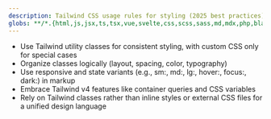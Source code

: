 ```yaml
---
description: Tailwind CSS usage rules for styling (2025 best practices)
globs: **/*.{html,js,jsx,ts,tsx,vue,svelte,css,scss,sass,md,mdx,php,blade.php,ejs,hbs,twig,liquid,njk,pug,astro,xml,json,yml,yaml,svg}
---
```

- Use Tailwind utility classes for consistent styling, with custom CSS only for special cases  
- Organize classes logically (layout, spacing, color, typography)  
- Use responsive and state variants (e.g., sm:, md:, lg:, hover:, focus:, dark:) in markup  
- Embrace Tailwind v4 features like container queries and CSS variables  
- Rely on Tailwind classes rather than inline styles or external CSS files for a unified design language  